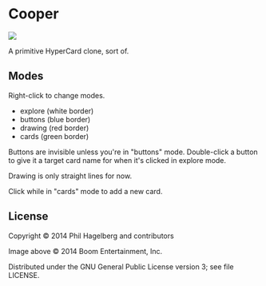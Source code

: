# Cooper

<img src="http://p.hagelb.org/cooper.jpg" />

A primitive HyperCard clone, sort of.

## Modes

Right-click to change modes.

* explore (white border)
* buttons (blue border)
* drawing (red border)
* cards (green border)

Buttons are invisible unless you're in "buttons" mode. Double-click a
button to give it a target card name for when it's clicked in explore mode.

Drawing is only straight lines for now.

Click while in "cards" mode to add a new card.

## License

Copyright © 2014 Phil Hagelberg and contributors

Image above © 2014 Boom Entertainment, Inc.

Distributed under the GNU General Public License version 3; see file LICENSE.
